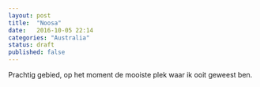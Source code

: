 ```yaml
---
layout: post
title:  "Noosa"
date:   2016-10-05 22:14
categories: "Australia"
status: draft
published: false
---
```


Prachtig gebied, op het moment de mooiste plek waar ik ooit geweest ben.
<!--more-->